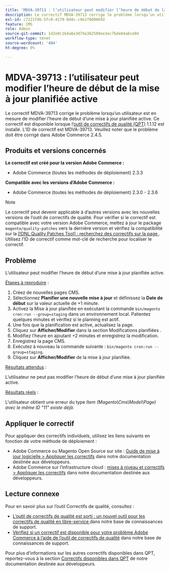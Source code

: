 ```yaml
---
title: 'MDVA-39713 : l’utilisateur peut modifier l’heure de début de la mise à jour planifiée active'
description: Le correctif MDVA-39713 corrige le problème lorsqu’un utilisateur est en mesure de modifier l’heure de début d’une mise à jour planifiée active. Ce correctif est disponible lorsque l’[outil de correctifs de qualité (QPT)](/help/announcements/adobe-commerce-announcements/magento-quality-patches-released-new-tool-to-self-serve-quality-patches.md) 1.1.12 est installé. L’ID de correctif est MDVA-39713. Veuillez noter que le problème doit être corrigé dans Adobe Commerce 2.4.5.
exl-id: c7221fdb-5fc0-4179-8d4c-c9e1f0d00692
feature: CMS
role: Admin
source-git-commit: 1d2e0c1b4a8e3d79a362500ee3ec7bde84a6ce0d
workflow-type: tm+mt
source-wordcount: '484'
ht-degree: 0%

---
```


# MDVA-39713 : l’utilisateur peut modifier l’heure de début de la mise à jour planifiée active

Le correctif MDVA-39713 corrige le problème lorsqu’un utilisateur est en mesure de modifier l’heure de début d’une mise à jour planifiée active. Ce correctif est disponible lorsque l’[outil de correctifs de qualité (QPT)](/help/announcements/adobe-commerce-announcements/magento-quality-patches-released-new-tool-to-self-serve-quality-patches.md) 1.1.12 est installé. L’ID de correctif est MDVA-39713. Veuillez noter que le problème doit être corrigé dans Adobe Commerce 2.4.5.

## Produits et versions concernés

**Le correctif est créé pour la version Adobe Commerce :**

* Adobe Commerce (toutes les méthodes de déploiement) 2.3.3

**Compatible avec les versions d’Adobe Commerce :**

* Adobe Commerce (toutes les méthodes de déploiement) 2.3.0 - 2.3.6

>[!NOTE]
>
>Le correctif peut devenir applicable à d’autres versions avec les nouvelles versions de l’outil de correctifs de qualité. Pour vérifier si le correctif est compatible avec votre version Adobe Commerce, mettez à jour le package `magento/quality-patches` vers la dernière version et vérifiez la compatibilité sur la [[!DNL Quality Patches Tool] : recherchez des correctifs sur la page ](https://devdocs.magento.com/quality-patches/tool.html#patch-grid). Utilisez l’ID de correctif comme mot-clé de recherche pour localiser le correctif.

## Problème

L’utilisateur peut modifier l’heure de début d’une mise à jour planifiée active.

<u>Étapes à reproduire</u> :

1. Créez de nouvelles pages CMS.
1. Sélectionnez **Planifier une nouvelle mise à jour** et définissez la **Date de début** sur la valeur actuelle de +1 minute.
1. Activez la Mise à jour planifiée en exécutant la commande `bin/magento cron:run --group=staging` dans un environnement local. Patientez quelques minutes et vérifiez si le planning est actif.
1. Une fois que la planification est active, actualisez la page.
1. Cliquez sur **Afficher/Modifier** dans la section Modifications planifiées .
1. Modifiez l’heure en ajoutant +2 minutes et enregistrez la modification.
1. Enregistrez la page CMS.
1. Exécutez à nouveau la commande suivante : `bin/magento cron:run --group=staging`.
1. Cliquez sur **Afficher/Modifier** de la mise à jour planifiée.

<u>Résultats attendus</u> :

L’utilisateur ne peut pas modifier l’heure de début d’une mise à jour planifiée active.

<u>Résultats réels</u> :

L&#39;utilisateur obtient une erreur du type *Item (Magento\Cms\Model\Page) avec le même ID &quot;11&quot; existe déjà.*

## Appliquer le correctif

Pour appliquer des correctifs individuels, utilisez les liens suivants en fonction de votre méthode de déploiement :

* Adobe Commerce ou Magento Open Source sur site : [Guide de mise à jour logicielle > Appliquer les correctifs](https://devdocs.magento.com/guides/v2.4/comp-mgr/patching/mqp.html) dans notre documentation destinée aux développeurs.
* Adobe Commerce sur l’infrastructure cloud : [mises à niveau et correctifs > Appliquer les correctifs](https://devdocs.magento.com/cloud/project/project-patch.html) dans notre documentation destinée aux développeurs.

## Lecture connexe

Pour en savoir plus sur l’outil Correctifs de qualité, consultez :

* [ L’outil de correctifs de qualité est sorti : un nouvel outil pour les correctifs de qualité en libre-service ](/help/announcements/adobe-commerce-announcements/magento-quality-patches-released-new-tool-to-self-serve-quality-patches.md) dans notre base de connaissances de support.
* [Vérifiez si un correctif est disponible pour votre problème Adobe Commerce à l’aide de l’outil de correctifs de qualité](/help/support-tools/patches-available-in-qpt-tool/check-patch-for-magento-issue-with-magento-quality-patches.md) dans notre base de connaissances de support.

Pour plus d’informations sur les autres correctifs disponibles dans QPT, reportez-vous à la section [Correctifs disponibles dans QPT](https://devdocs.magento.com/quality-patches/tool.html#patch-grid) de notre documentation destinée aux développeurs.
